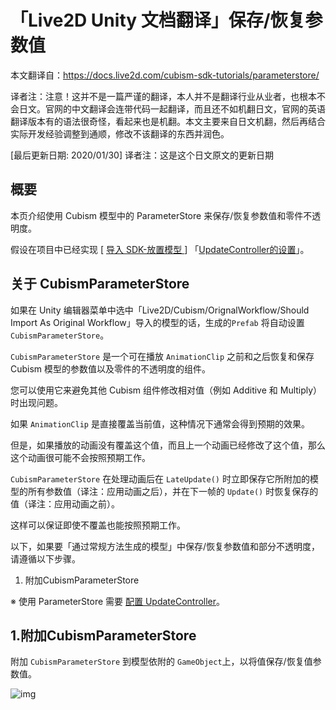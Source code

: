 # 「Live2D Unity 文档翻译」保存/恢复参数值

本文翻译自：https://docs.live2d.com/cubism-sdk-tutorials/parameterstore/

译者注：注意！这并不是一篇严谨的翻译，本人并不是翻译行业从业者，也根本不会日文。官网的中文翻译会连带代码一起翻译，而且还不如机翻日文，官网的英语翻译版本有的语法很奇怪，看起来也是机翻。本文主要来自日文机翻，然后再结合实际开发经验调整到通顺，修改不该翻译的东西并润色。

[最后更新日期: 2020/01/30] 译者注：这是这个日文原文的更新日期



## 概要

本页介绍使用 Cubism 模型中的 ParameterStore 来保存/恢复参数值和零件不透明度。

假设在项目中已经实现 [ [导入 SDK-放置模型 ](https://docs.live2d.com/cubism-sdk-tutorials/getting-started/)] 「[UpdateController的设置](https://docs.live2d.com/cubism-sdk-tutorials/updatecontroller/)」。

## 关于 CubismParameterStore

如果在 Unity 编辑器菜单中选中「Live2D/Cubism/OrignalWorkflow/Should Import As Original Workflow」导入的模型的话，生成的`Prefab` 将自动设置 `CubismParameterStore`。

`CubismParameterStore` 是一个可在播放 `AnimationClip` 之前和之后恢复和保存 Cubism 模型的参数值以及零件的不透明度的组件。

您可以使用它来避免其他 Cubism 组件修改相对值（例如 Additive 和 Multiply）时出现问题。

如果 `AnimationClip` 是直接覆盖当前值，这种情况下通常会得到预期的效果。

但是，如果播放的动画没有覆盖这个值，而且上一个动画已经修改了这个值，那么这个动画很可能不会按照预期工作。

`CubismParameterStore` 在处理动画后在 `LateUpdate()` 时立即保存它所附加的模型的所有参数值（译注：应用动画之后），并在下一帧的 `Update()` 时恢复保存的值（译注：应用动画之前）。

这样可以保证即使不覆盖也能按照预期工作。



以下，如果要「通过常规方法生成的模型」中保存/恢复参数值和部分不透明度，请遵循以下步骤。

1. 附加CubismParameterStore

※ 使用 ParameterStore 需要 [配置 UpdateController](https://docs.live2d.com/cubism-sdk-tutorials/updatecontroller/)。

## 1.附加CubismParameterStore

附加 `CubismParameterStore` 到模型依附的 `GameObject`上，以将值保存/恢复值参数值。

![img](https://docs.live2d.com/wp-content/uploads/2019/03/parameterStore_attach.png)